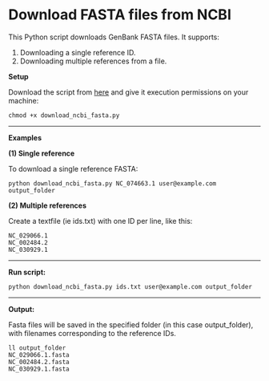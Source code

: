 # Download FASTA files from NCBI

This Python script downloads GenBank FASTA files. It supports:
1. Downloading a single reference ID.
2. Downloading multiple references from a file.

**Setup**

Download the script from [here](https://github.com/agudeloromero/Download_fasta_NCBI/blob/main/script/download_ncbi_fasta.py) and give it execution permissions on your machine:
```
chmod +x download_ncbi_fasta.py
```

---

**Examples**

**(1) Single reference**

To download a single reference FASTA:
```
python download_ncbi_fasta.py NC_074663.1 user@example.com output_folder
```

**(2) Multiple references**

Create a textfile (ie ids.txt) with one ID per line, like this:
```
NC_029066.1
NC_002484.2
NC_030929.1
```

---

**Run script:**

```
python download_ncbi_fasta.py ids.txt user@example.com output_folder
```

---

**Output:**

Fasta files will be saved in the specified folder (in this case output_folder), with filenames corresponding to the reference IDs.
```
ll output_folder
NC_029066.1.fasta
NC_002484.2.fasta
NC_030929.1.fasta
```


